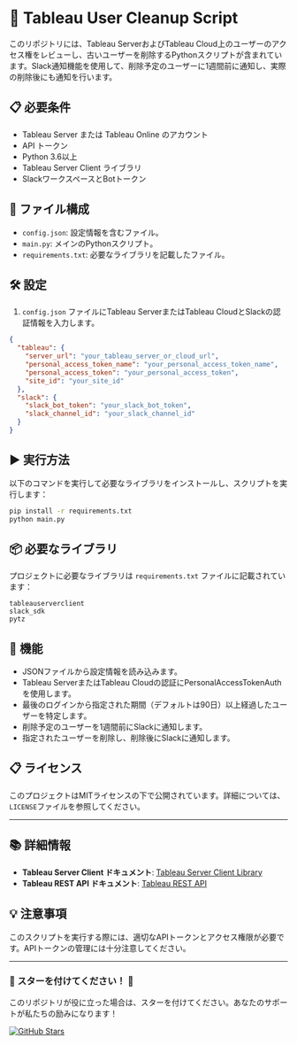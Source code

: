 # 🚀 Tableau User Cleanup Script

このリポジトリには、Tableau ServerおよびTableau Cloud上のユーザーのアクセス権をレビューし、古いユーザーを削除するPythonスクリプトが含まれています。Slack通知機能を使用して、削除予定のユーザーに1週間前に通知し、実際の削除後にも通知を行います。

## 📋 必要条件

- Tableau Server または Tableau Online のアカウント
- API トークン
- Python 3.6以上
- Tableau Server Client ライブラリ
- SlackワークスペースとBotトークン

## 📁 ファイル構成

- `config.json`: 設定情報を含むファイル。
- `main.py`: メインのPythonスクリプト。
- `requirements.txt`: 必要なライブラリを記載したファイル。

## 🛠️ 設定

1. `config.json` ファイルにTableau ServerまたはTableau CloudとSlackの認証情報を入力します。

```json
{
  "tableau": {
    "server_url": "your_tableau_server_or_cloud_url",
    "personal_access_token_name": "your_personal_access_token_name",
    "personal_access_token": "your_personal_access_token",
    "site_id": "your_site_id"
  },
  "slack": {
    "slack_bot_token": "your_slack_bot_token",
    "slack_channel_id": "your_slack_channel_id"
  }
}
```

## ▶️ 実行方法

以下のコマンドを実行して必要なライブラリをインストールし、スクリプトを実行します：

```sh
pip install -r requirements.txt
python main.py
```

## 📦 必要なライブラリ

プロジェクトに必要なライブラリは `requirements.txt` ファイルに記載されています：

```plaintext
tableauserverclient
slack_sdk
pytz
```

## 🌟 機能

- JSONファイルから設定情報を読み込みます。
- Tableau ServerまたはTableau Cloudの認証にPersonalAccessTokenAuthを使用します。
- 最後のログインから指定された期間（デフォルトは90日）以上経過したユーザーを特定します。
- 削除予定のユーザーを1週間前にSlackに通知します。
- 指定されたユーザーを削除し、削除後にSlackに通知します。

## 📋 ライセンス

このプロジェクトはMITライセンスの下で公開されています。詳細については、`LICENSE`ファイルを参照してください。

---

## 📚 詳細情報

- **Tableau Server Client ドキュメント**: [Tableau Server Client Library](https://tableau.github.io/server-client-python/docs/)
- **Tableau REST API ドキュメント**: [Tableau REST API](https://help.tableau.com/current/api/rest_api/en-us/REST/rest_api.htm)

## 💡 注意事項

このスクリプトを実行する際には、適切なAPIトークンとアクセス権限が必要です。APIトークンの管理には十分注意してください。

---


### 🌟 **スターを付けてください！** 🌟

このリポジトリが役に立った場合は、スターを付けてください。あなたのサポートが私たちの励みになります！

[![GitHub Stars](https://img.shields.io/github/stars/koga1983/TableauInactiveUserCleaner?style=social)](https://github.com/koga1983/TableauInactiveUserCleaner/stargazers)